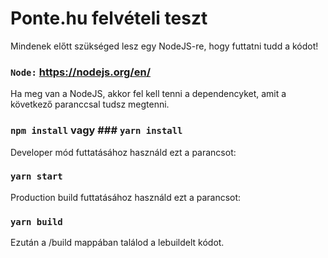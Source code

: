# Ponte.hu felvételi teszt

Mindenek előtt szükséged lesz egy NodeJS-re, hogy futtatni tudd a kódot!
### `Node:` https://nodejs.org/en/

Ha meg van a NodeJS, akkor fel kell tenni a dependencyket, amit a következő paranccsal tudsz megtenni.
### `npm install` vagy ### `yarn install`

Developer mód futtatásához használd ezt a parancsot:
### `yarn start`

Production build futtatásához használd ezt a parancsot:
### `yarn build`

Ezután a /build mappában találod a lebuildelt kódot.
